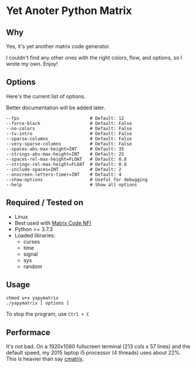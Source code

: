 # Yet Anoter Python Matrix

## Why

Yes, it's yet another matrix code generator.

I couldn't find any other ones with the right colors, flow, and options, so I wrote my own. Enjoy!

## Options

Here's the current list of options.

Better documentation will be added later.

```
--fps                           # Default: 12
--force-black                   # Default: False
--no-colors                     # Default: False
--tv-intro                      # Default: False
--sparse-columns                # Default: False
--very-sparse-columns           # Default: False
--spaces-abs-max-height=INT     # Default: 35
--strings-abs-max-height=INT    # Default: 25
--spaces-rel-max-height=FLOAT   # Default: 0.8
--strings-rel-max-height=FLOAT  # Default: 0.8
--include-spaces=INT            # Default: 2
--onscreen-letters-timer=INT    # Default: 4
--show-options                  # Useful for debugging
--help                          # Show all options
```

## Required / Tested on

* Linux
* Best used with [Matrix Code NFI](https://www.dafont.com/matrix-code-nfi.font)
* Python >= 3.7.3
* Loaded libraries:
	- curses
	- time
	- signal
	- sys
	- random

## Usage

```
chmod u+x yapymatrix
./yapymatrix [ options ]
```

To stop the program, use `Ctrl + C`

## Performace

It's not bad. On a 1920x1080 fullscreen terminal (213 cols x 57 lines) and the default speed, my 2015 laptop i5 processor (4 threads) uses about 22%. This is heavier than say [cmatrix](https://github.com/abishekvashok/cmatrix).
